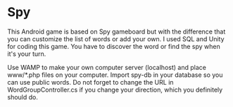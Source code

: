 # Spy
This Android game is based on Spy gameboard but with the difference that you can customize the list of words or add your own. I used SQL and Unity for coding this game.  You have to discover the word or find the spy when it's your turn.


Use WAMP to make your own computer server (localhost) and place www/*.php files on your computer. Import spy-db in your database so you can use public words.
Do not forget to change the URL in WordGroupController.cs if you change your direction, which you definitely should do.
